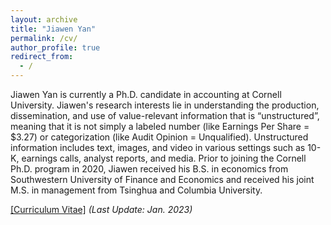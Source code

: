```yaml
---
layout: archive
title: "Jiawen Yan"
permalink: /cv/
author_profile: true
redirect_from:
  - /
---
```


Jiawen Yan is currently a Ph.D. candidate in accounting at Cornell University. Jiawen's research interests lie in understanding the production, dissemination, and use of value-relevant information that is “unstructured”, meaning that it is not simply a labeled number (like Earnings Per Share = $3.27) or categorization (like Audit Opinion = Unqualified). Unstructured information includes text, images, and video in various settings such as 10-K, earnings calls, analyst reports, and media. Prior to joining the Cornell Ph.D. program in 2020, Jiawen received his B.S. in economics from Southwestern University of Finance and Economics and received his joint M.S. in management from Tsinghua and Columbia University.


[[Curriculum Vitae]](https://charlesyan1.github.io/files/CV/Jiawen_Yan_CV_Jan_2023.pdf) *(Last Update: Jan. 2023)* 



